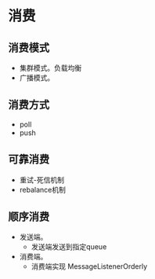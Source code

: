 # 消费

## 消费模式

* 集群模式。负载均衡
* 广播模式。



## 消费方式

* poll
* push&#x20;



## 可靠消费

* 重试-死信机制
* rebalance机制



## 顺序消费

* 发送端。
  * 发送端发送到指定queue
* 消费端。
  * 消费端实现 MessageListenerOrderly
